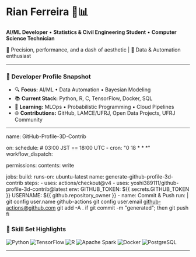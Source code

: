 # Rian Ferreira 🧠📊
**AI/ML Developer** • **Statistics & Civil Engineering Student** • **Computer Science Technician**

🎯 Precision, performance, and a dash of aesthetic  | 🧪 Data & Automation enthusiast  


---

### 🔧 Developer Profile Snapshot

- 🔍 **Focus:** AI/ML • Data Automation • Bayesian Modeling
- 📚 **Current Stack:** Python, R, C, TensorFlow, Docker, SQL
- 🧠 **Learning:** MLOps • Probabilistic Programming • Cloud Pipelines
- 🌐 **Contributions:** GitHub, LAMCE/UFRJ, Open Data Projects, UFRJ Community

---
name: GitHub-Profile-3D-Contrib

on:
  schedule: # 03:00 JST == 18:00 UTC
    - cron: "0 18 * * *"
  workflow_dispatch:

permissions:
  contents: write

jobs:
  build:
    runs-on: ubuntu-latest
    name: generate-github-profile-3d-contrib
    steps:
      - uses: actions/checkout@v4
      - uses: yoshi389111/github-profile-3d-contrib@latest
        env:
          GITHUB_TOKEN: ${{ secrets.GITHUB_TOKEN }}
          USERNAME: ${{ github.repository_owner }}
      - name: Commit & Push
        run: |
          git config user.name github-actions
          git config user.email github-actions@github.com
          git add -A .
          if git commit -m "generated"; then
            git push
          fi
  
### 🌌 Skill Set Highlights

![Python](https://img.shields.io/badge/Python-333?style=for-the-badge&logo=python&logoColor=FFD43B)
![TensorFlow](https://img.shields.io/badge/TensorFlow-333?style=for-the-badge&logo=tensorflow&logoColor=FF6F00)
![R](https://img.shields.io/badge/R-333?style=for-the-badge&logo=r&logoColor=75AADB)
![Apache Spark](https://img.shields.io/badge/Spark-333?style=for-the-badge&logo=apachespark&logoColor=E25A1C)
![Docker](https://img.shields.io/badge/Docker-333?style=for-the-badge&logo=docker&logoColor=0db7ed)
![PostgreSQL](https://img.shields.io/badge/PostgreSQL-333?style=for-the-badge&logo=postgresql&logoColor=336791)

---
